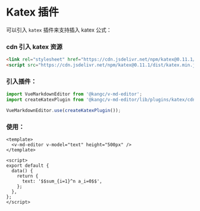 # Katex 插件

可以引入 `katex` 插件来支持插入 katex 公式：

<ClientOnly>
  <plugin-katex />
</ClientOnly>

### cdn 引入 katex 资源

```html
<link rel="stylesheet" href="https://cdn.jsdelivr.net/npm/katex@0.11.1/dist/katex.min.css" />
<script src="https://cdn.jsdelivr.net/npm/katex@0.11.1/dist/katex.min.js"></script>
```

### 引入插件：

```js
import VueMarkdownEditor from '@kangc/v-md-editor';
import createKatexPlugin from '@kangc/v-md-editor/lib/plugins/katex/cdn';

VueMarkdownEditor.use(createKatexPlugin());
```

### 使用：

```vue
<template>
  <v-md-editor v-model="text" height="500px" />
</template>

<script>
export default {
  data() {
    return {
      text: '$$sum_{i=1}^n a_i=0$$',
    };
  },
};
</script>
```
